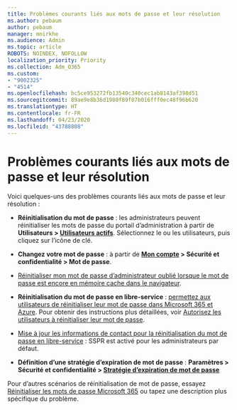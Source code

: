 ```yaml
---
title: Problèmes courants liés aux mots de passe et leur résolution
ms.author: pebaum
author: pebaum
manager: mnirkhe
ms.audience: Admin
ms.topic: article
ROBOTS: NOINDEX, NOFOLLOW
localization_priority: Priority
ms.collection: Adm_O365
ms.custom:
- "9002325"
- "4514"
ms.openlocfilehash: bc5ce953272fb13540c340cec1ab8143af398d51
ms.sourcegitcommit: 89ae9e8b36d1980f89f07b016fff0ec48f96b620
ms.translationtype: HT
ms.contentlocale: fr-FR
ms.lasthandoff: 04/23/2020
ms.locfileid: "43788808"
---
```

# <a name="common-password-issues-and-resolutions"></a>Problèmes courants liés aux mots de passe et leur résolution

Voici quelques-uns des problèmes courants liés aux mots de passe et leur résolution :

- **Réinitialisation du mot de passe** : les administrateurs peuvent réinitialiser les mots de passe du portail d’administration à partir de **Utilisateurs > [Utilisateurs actifs](https://portal.office.com/adminportal/home#/users)**. Sélectionnez le ou les utilisateurs, puis cliquez sur l’icône de clé.

- **Changez votre mot de passe** : à partir de **[Mon compte](https://portal.office.com/account/#home) > Sécurité et confidentialité > Mot de passe**.

- [Réinitialiser mon mot de passe d’administrateur oublié lorsque le mot de passe est encore en mémoire cache dans le navigateur](https://docs.microsoft.com/microsoft-365/admin/add-users/reset-passwords?view=o365-worldwide#reset-my-office-365-tenant-admin-password).

- **Réinitialisation du mot de passe en libre-service** : [permettez aux utilisateurs de réinitialiser leur mot de passe dans Microsoft 365 et Azure](https://portal.office.com/adminportal/home#/SettingsMultiPivot/:/Settings/L1/SelfServiceReset). Pour obtenir des instructions plus détaillées, voir [Autorisez les utilisateurs à réinitialiser leur mot de passe](https://docs.microsoft.com/microsoft-365/admin/add-users/let-users-reset-passwords).

- [Mise à jour les informations de contact pour la réinitialisation du mot de passe en libre-service](https://go.microsoft.com/fwlink/?linkid=849451) : SSPR est activé pour les administrateurs par défaut. 

- **Définition d’une stratégie d’expiration de mot de passe** : **Paramètres > Sécurité et confidentialité > [Stratégie d’expiration de mot de passe](https://admin.microsoft.com/AdminPortal/Home#/SettingsMultiPivot/:/Settings/L1/PasswordPolicy)**

Pour d’autres scénarios de réinitialisation de mot de passe, essayez [Réinitialiser les mots de passe Microsoft 365](https://docs.microsoft.com/microsoft-365/admin/add-users/reset-passwords) ou tapez une description plus spécifique du problème.
